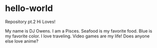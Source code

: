 # hello-world
Repository pt.2
Hi Loves!

My name is DJ Owens. 
I am a Pisces.
Seafood is my favorite food. 
Blue is my favorite color.
I love traveling.
Video games are my life!
Does anyone else love anime?
